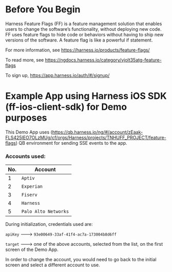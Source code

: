 # Before You Begin

Harness Feature Flags (FF) is a feature management solution that enables users to change the software’s functionality, without deploying new code. FF uses feature flags to hide code or behaviors without having to ship new versions of the software. A feature flag is like a powerful if statement.

For more information, see https://harness.io/products/feature-flags/

To read more, see https://ngdocs.harness.io/category/vjolt35atg-feature-flags

To sign up, https://app.harness.io/auth/#/signup/

# Example App using Harness iOS SDK (ff-ios-client-sdk) for Demo purposes

This Demo App uses (https://qb.harness.io/ng/#/account/zEaak-FLS425IEO7OLzMUg/cf/orgs/Harness/projects/TNHUFF_PROJECT/feature-flags) QB environment for sending SSE events to the app.

### Accounts used:
| No. | Account |
| ---- | ---------- |
| 1 | `Aptiv` |
| 2 | `Experian` |
| 3 | `Fiserv` |
| 4 | `Harness` |
| 5 | `Palo Alto Networks` |


During initialization, credentials used are:

 `apiKey` ---> `93e00649-33af-41f4-ac7a-173004b8d6ff`
 
 `target` ---> one of the above accounts, selected from the list, on the first screen of the Demo App.

 In order to change the account, you would need to go back to the initial screen and select a different account to use.

